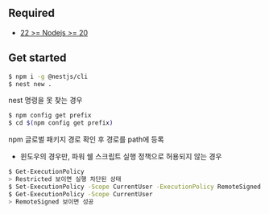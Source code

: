 ## Required

- [22 >= Nodejs >= 20](https://nodejs.org/ko/download)

## Get started

```sh
$ npm i -g @nestjs/cli
$ nest new .
```

nest 명령을 못 찾는 경우

```sh
$ npm config get prefix
$ cd $(npm config get prefix)
```

npm 글로벌 패키지 경로 확인 후 경로를 path에 등록

- 윈도우의 경우만, 파워 쉘 스크립트 실행 정책으로 허용되지 않는 경우

```sh
$ Get-ExecutionPolicy
> Restricted 보이면 실행 차단된 상태
$ Set-ExecutionPolicy -Scope CurrentUser -ExecutionPolicy RemoteSigned
$ Get-ExecutionPolicy -Scope CurrentUser
> RemoteSigned 보이면 성공
```

